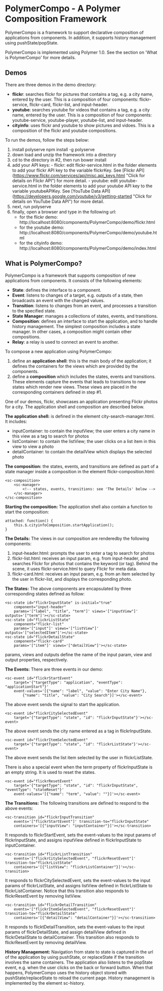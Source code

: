 # PolymerCompo - A Polymer Composition Framework

PolymerCompo is a framework to support declarative composition of applications from components. 
In addition, it supports history management using pushState/popState.

PolymerCompo is implemented using Polymer 1.0. See the section on 'What is PolymerCompo' for more details.


## Demos
There are three demos in the demo directory:
  - <b>flickr</b>: searches flickr for pictures that contains a tag, e.g. a city name, entered by the user.
    This is a composition of four components: flickr-service, flickr-card, flickr-list, and input-header.
  - <b>youtube</b>: searches youtube for videos that contains a tag, e.g. a city name, entered by the user.
    This is a composition of four components: youtube-service, youtube-player, youtube-list, and input-header.
  - <b>cityinfo</b>: uses flickr and youtube to show pictures and vidoes. This is a composition of the flickr and youtube compositions.
  
To run the demos, follow the steps below:
  1. install polyserve
     npm install -g polyserve
  2. down load and unzip the framework into a directory
  3. cd to the directory in #2, then run bower install
  4. add your API keys:
    - flickr: edit flickr-service.html in the folder elements to add 
    your flickr API key to the variable flickrKey. See [Flickr API] (https://www.flickr.com/services/api/misc.api_keys.html "Click for details on Flickr API") 
    for more detail.
    - youtube: edit youtube-service.html in the folder elements to add
    your youtube API key to the variable youtubeAPIKey. See [YouTube Data API] (https://developers.google.com/youtube/v3/getting-started "Click for details on YouTube Data API") 
    for more detail.
  5. next, run polyserve
  6. finally, open a browser and type in the following url:
     - for the flickr demo: http://localhost:8080/components/PolymerCompo/demo/flickr.html
     - for the youtube demo: http://localhost:8080/components/PolymerCompo/demo/youtube.html
     - for the cityinfo demo: http://localhost:8080/components/PolymerCompo/demo/index.html

## What is PolymerCompo?

PolymerCompo is a framework that supports composition of new applications from components. 
It consists of the following elements:
  - <b>State</b>: defines the interface to a component. 
  - <b>Event</b>: listens to changes of a target, e.g. outputs of a state, then broadcasts an event
    with the changed values.
  - <b>Transition</b>: listens to changes from an event, and processes a transition to the specified state.
  - <b>State Manager</b>: manages a collections of states, events, and transitions.
  - <b>Composition</b>: defines an interface to start the application, and to handle history management.
    The simplest composition includes a state manager. In other cases, a composition might
    contain other compositions. 
  - <b>Relay</b>: a relay is used to connect an event to another. 

To compose a new application using PolymerCompo:
  1. define an <b>application shell</b>: this is the main body of the application; it defines the
     containers for the views which are provided by the components.
  2. define a <b>composition</b> which includes the states, events and transitions. These elements capture
     the events that leads to transitions to new states which render new views. These views are placed
     in the corresponding containers defined in step #1.

One of our demos, flickr, showcases an application presenting Flickr photos for a city. 
The application shell and composition are described below.

<b>The application shell:</b> is defined in the element city-search-manager.html. It includes:
  - inputContainer: to contain the inputView; 
    the user enters a city name in this view as a tag to search for photos
  - listContainer: to contain the listView;
    the user clicks on a list item in this view to view a photo
  - detailContainer: to contain the detailView which displays the selected photo

<b>The composition:</b> the states, events, and transitions are defined as part of 
a state manager inside a composition in the element flickr-composition.html:
<!-- language: lang-html -->
    <sc-composition>
        <sc-manager>
            <!-- states, events, transitions: see 'The Details' below -->
        </sc-manager>
    </sc-composition>

<b>Starting the composition:</b> The application shell also contain a function to start the composition:
<!-- language: lang-js -->
    attached: function() {
        this.$.cityinfoComposition.startApplication();
    }

<b>The Details:</b> The views in our composition are renderedby the following components:
  1. input-header.html: prompts the user to enter a tag to search for photos
  2. flickr-list.html: receives an input param, e.g. from input-header, and searches Flickr for photos
     that contains the keyword (or tag). Behind the scene, it uses flickr-service.html to query 
     Flickr for meta data.
  3. flickr-card.html: receives an input param, e.g. from an item selected by the user in
     flickr-list, and displays the corresponding photo.

<b>The States:</b> The above components are encapsulated by three corresponding states defined as follow:
<!-- language: lang-html -->
    <sc-state id="flickrInputState" is-initial="true"
        component="input-header"
        params='["label", "title", "term"]' views='["inputView"]' outputs='["term"]'></sc-state>
    <sc-state id="flickrListState"
        component="flickr-list"
        params='["input"]' views='["listView"]' outputs='["selectedItem"]'></sc-state>
    <sc-state id="flickrDetailState"
        component="flickr-card"
        params='["item"]' views='["detailView"]'></sc-state>
    
params, views and outputs define the name of the input param, view and output properties, respectively.

<b>The Events:</b> There are three events in our demo:
<!-- language: lang-html -->
    <sc-event id="flickrStartEvent"
        target='{"targetType": "application", "eventType": "applicationStart"}'
        event-values='[{"name": "label", "value": "Enter City Name"},
            {"name": "title", "value": "City Search"}]'></sc-event>
The above event sends the signal to start the application.
  
<!-- language: lang-html -->
    <sc-event id="flickrCitySelectedEvent"
        target='{"targetType": "state", "id": "flickrInputState"}'></sc-event>
The above event sends the city name entered as a tag in flickrInputState.

<!-- language: lang-html -->  
    <sc-event id="flickrItemSelectedEvent"
        target='{"targetType": "state", "id": "flickrListState"}'></sc-event>
The above event sends the list item selected by the user in flickrListState.
  
There is also a special event when the term property of flickrInputState is an empty string.
It is used to reset the states.
<!-- language: lang-html -->
    <sc-event id="flickrResetEvent"
        target='{"targetType": "state", "id": "flickrInputState", "eventType": "stateReset"}'
        event-values='[{"name": "term", "value": ""}]'></sc-event> 
    
<b>The Transitions:</b> The following transitions are defined to respond to the above events:
<!-- language: lang-html -->
    <sc-transition id="flickrInputTransition" 
        events='["flickrStartEvent"]' transition-to="flickrInputState" 
        containers='[{"inputView": "inputContainer"}]'></sc-transition> 
It responds to flickrStartEvent, sets the event-values to the input params of flickrInputState,
and assigns inputView defined in flickrInputState to inputContainer.

<!-- language: lang-html -->
    <sc-transition id="flickrListTransition"
        events='["flickrCitySelectedEvent", "flickrResetEvent"]' transition-to="flickrListState" 
        containers='[{"listView": "flickrListContainer"}]'></sc-transition>
It responds to flickrCitySelectedEvent, sets the event-values to the input params of flickrListState,
and assigns listView defined in flickrListState to flickrListContainer. Notice that this transition
also responds to flickrResetEvent by removing listView.

<!-- language: lang-html -->
    <sc-transition id="flickrDetailTransition"
        events='["flickrItemSelectedEvent", "flickrResetEvent"]' transition-to="flickrDetailState" 
        containers='[{"detailView": "detailContainer"}]'></sc-transition>
It responds to flicktDetailTransition, sets the event-values to the input params of flickrDetailState,
and assign detailView defined in flickrDetailState to detailContainer. This transition also
responds to flickrResetEvent by removing detailView.

<b>History Management:</b> Navigation from state to state is captured in the url of the 
application by using pushState, or replaceState if the transition involves the same containers. 
The application also listens to the popState event, e.g. when the user clicks on the back 
or forward button. When that happens, PolymerCompo uses the history object stored with 
pushState/replaceState to reload the current page. 
History management is implemented by the element sc-history.
